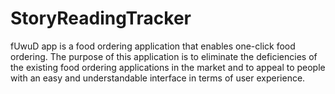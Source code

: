 # StoryReadingTracker
fUwuD app is a food ordering application that enables one-click food ordering. 
The purpose of this application is to eliminate the deficiencies of the existing food ordering applications in the market and to appeal to people with an easy and understandable interface in terms of user experience.
